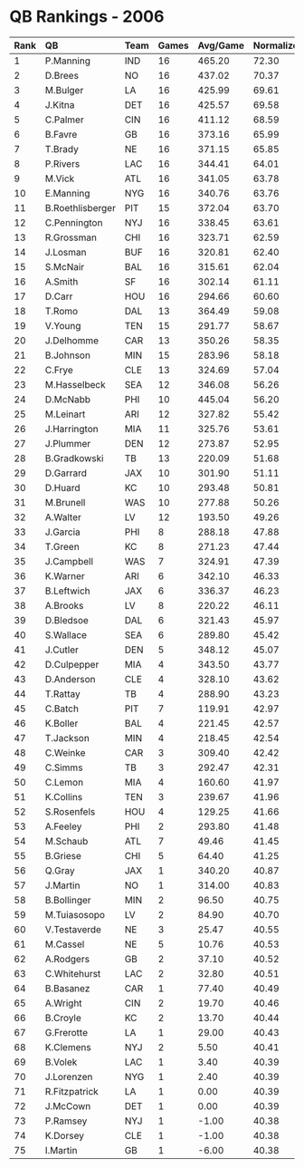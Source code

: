 # QB Rankings - 2006

| Rank | QB               | Team | Games | Avg/Game | Normalized |
| :----| :----------------| :----| :-----| :--------| :----------|
| 1    | P.Manning        | IND  | 16    | 465.20   | 72.30      |
| 2    | D.Brees          | NO   | 16    | 437.02   | 70.37      |
| 3    | M.Bulger         | LA   | 16    | 425.99   | 69.61      |
| 4    | J.Kitna          | DET  | 16    | 425.57   | 69.58      |
| 5    | C.Palmer         | CIN  | 16    | 411.12   | 68.59      |
| 6    | B.Favre          | GB   | 16    | 373.16   | 65.99      |
| 7    | T.Brady          | NE   | 16    | 371.15   | 65.85      |
| 8    | P.Rivers         | LAC  | 16    | 344.41   | 64.01      |
| 9    | M.Vick           | ATL  | 16    | 341.05   | 63.78      |
| 10   | E.Manning        | NYG  | 16    | 340.76   | 63.76      |
| 11   | B.Roethlisberger | PIT  | 15    | 372.04   | 63.70      |
| 12   | C.Pennington     | NYJ  | 16    | 338.45   | 63.61      |
| 13   | R.Grossman       | CHI  | 16    | 323.71   | 62.59      |
| 14   | J.Losman         | BUF  | 16    | 320.81   | 62.40      |
| 15   | S.McNair         | BAL  | 16    | 315.61   | 62.04      |
| 16   | A.Smith          | SF   | 16    | 302.14   | 61.11      |
| 17   | D.Carr           | HOU  | 16    | 294.66   | 60.60      |
| 18   | T.Romo           | DAL  | 13    | 364.49   | 59.08      |
| 19   | V.Young          | TEN  | 15    | 291.77   | 58.67      |
| 20   | J.Delhomme       | CAR  | 13    | 350.26   | 58.35      |
| 21   | B.Johnson        | MIN  | 15    | 283.96   | 58.18      |
| 22   | C.Frye           | CLE  | 13    | 324.69   | 57.04      |
| 23   | M.Hasselbeck     | SEA  | 12    | 346.08   | 56.26      |
| 24   | D.McNabb         | PHI  | 10    | 445.04   | 56.20      |
| 25   | M.Leinart        | ARI  | 12    | 327.82   | 55.42      |
| 26   | J.Harrington     | MIA  | 11    | 325.76   | 53.61      |
| 27   | J.Plummer        | DEN  | 12    | 273.87   | 52.95      |
| 28   | B.Gradkowski     | TB   | 13    | 220.09   | 51.68      |
| 29   | D.Garrard        | JAX  | 10    | 301.90   | 51.11      |
| 30   | D.Huard          | KC   | 10    | 293.48   | 50.81      |
| 31   | M.Brunell        | WAS  | 10    | 277.88   | 50.26      |
| 32   | A.Walter         | LV   | 12    | 193.50   | 49.26      |
| 33   | J.Garcia         | PHI  | 8     | 288.18   | 47.88      |
| 34   | T.Green          | KC   | 8     | 271.23   | 47.44      |
| 35   | J.Campbell       | WAS  | 7     | 324.91   | 47.39      |
| 36   | K.Warner         | ARI  | 6     | 342.10   | 46.33      |
| 37   | B.Leftwich       | JAX  | 6     | 336.37   | 46.23      |
| 38   | A.Brooks         | LV   | 8     | 220.22   | 46.11      |
| 39   | D.Bledsoe        | DAL  | 6     | 321.43   | 45.97      |
| 40   | S.Wallace        | SEA  | 6     | 289.80   | 45.42      |
| 41   | J.Cutler         | DEN  | 5     | 348.12   | 45.07      |
| 42   | D.Culpepper      | MIA  | 4     | 343.50   | 43.77      |
| 43   | D.Anderson       | CLE  | 4     | 328.10   | 43.62      |
| 44   | T.Rattay         | TB   | 4     | 288.90   | 43.23      |
| 45   | C.Batch          | PIT  | 7     | 119.91   | 42.97      |
| 46   | K.Boller         | BAL  | 4     | 221.45   | 42.57      |
| 47   | T.Jackson        | MIN  | 4     | 218.45   | 42.54      |
| 48   | C.Weinke         | CAR  | 3     | 309.40   | 42.42      |
| 49   | C.Simms          | TB   | 3     | 292.47   | 42.31      |
| 50   | C.Lemon          | MIA  | 4     | 160.60   | 41.97      |
| 51   | K.Collins        | TEN  | 3     | 239.67   | 41.96      |
| 52   | S.Rosenfels      | HOU  | 4     | 129.25   | 41.66      |
| 53   | A.Feeley         | PHI  | 2     | 293.80   | 41.48      |
| 54   | M.Schaub         | ATL  | 7     | 49.46    | 41.45      |
| 55   | B.Griese         | CHI  | 5     | 64.40    | 41.25      |
| 56   | Q.Gray           | JAX  | 1     | 340.20   | 40.87      |
| 57   | J.Martin         | NO   | 1     | 314.00   | 40.83      |
| 58   | B.Bollinger      | MIN  | 2     | 96.50    | 40.75      |
| 59   | M.Tuiasosopo     | LV   | 2     | 84.90    | 40.70      |
| 60   | V.Testaverde     | NE   | 3     | 25.47    | 40.55      |
| 61   | M.Cassel         | NE   | 5     | 10.76    | 40.53      |
| 62   | A.Rodgers        | GB   | 2     | 37.10    | 40.52      |
| 63   | C.Whitehurst     | LAC  | 2     | 32.80    | 40.51      |
| 64   | B.Basanez        | CAR  | 1     | 77.40    | 40.49      |
| 65   | A.Wright         | CIN  | 2     | 19.70    | 40.46      |
| 66   | B.Croyle         | KC   | 2     | 13.70    | 40.44      |
| 67   | G.Frerotte       | LA   | 1     | 29.00    | 40.43      |
| 68   | K.Clemens        | NYJ  | 2     | 5.50     | 40.41      |
| 69   | B.Volek          | LAC  | 1     | 3.40     | 40.39      |
| 70   | J.Lorenzen       | NYG  | 1     | 2.40     | 40.39      |
| 71   | R.Fitzpatrick    | LA   | 1     | 0.00     | 40.39      |
| 72   | J.McCown         | DET  | 1     | 0.00     | 40.39      |
| 73   | P.Ramsey         | NYJ  | 1     | -1.00    | 40.38      |
| 74   | K.Dorsey         | CLE  | 1     | -1.00    | 40.38      |
| 75   | I.Martin         | GB   | 1     | -6.00    | 40.38      |

